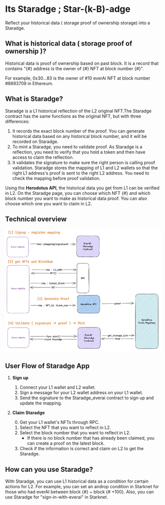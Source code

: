 # Its Staradge ; Star-(k-B)-adge

Reflect your historical data ( storage proof of ownership storage) into a Staradge.

## What is historical data ( storage proof of ownership )?

Historical data is proof of ownership based on past block. It is a record that contains "{#} address is the owner of {#} NFT at block number {#}".

For example, 0x30…83 is the owner of #10 everAi NFT at block number #8893709 in Ethereum.

## What is Staradge?

Staradge is a L1 historical reflection of the L2 original NFT.The Staradge contract has the same functions as the original NFT, but with three differences:

1. It records the exact block number of the proof. You can generate historical data based on any historical block number, and it will be recorded on Staradge.
2. To mint a Staradge, you need to validate proof. As Staradge is a reflection, you need to verify that you hold a token and then have access to claim the reflection.
3. It validates the signature to make sure the right person is calling proof validation. Staradge stores the mapping of L1 and L2 wallets so that the right L1 address's proof is sent to the right L2 address. You need to check the mapping before proof validation.

Using the <b>Herodotus API</b>, the historical data you get from L1 can be verified in L2. On the Staradge page, you can choose which NFT {#} and which block number you want to make as historical data proof. You can also choose which one you want to claim in L2.

## Technical overview

<div align="center">
  <img src="docs/diagram.png" height="400">
  <br />
</div>

## User Flow of Staradge App

1. **Sign up**

   1. Connect your L1 wallet and L2 wallet.
   2. Sign a message for your L2 wallet address on your L1 wallet.
   3. Send the signature to the Staradge_everai contract to sign up and update the mapping.

2. **Claim Staradge**

   0. Get your L1 wallet's NFTs through RPC.
   1. Select the NFT that you want to reflect in L2.
   2. Select the block number that you want to reflect in L2.
      - If there is no block number that has already been claimed, you can create a proof on the latest block.
   3. Check if the information is correct and claim on L2 to get the Staradge.

## How can you use Staradge?

With Staradge, you can use L1 historical data as a condition for certain actions for L2. For example, you can set an airdrop condition in Starknet for those who had everAI between block {#} ~ block {# +100}. Also, you can use Staradge for "sign-in-with-everai" in Starknet.
